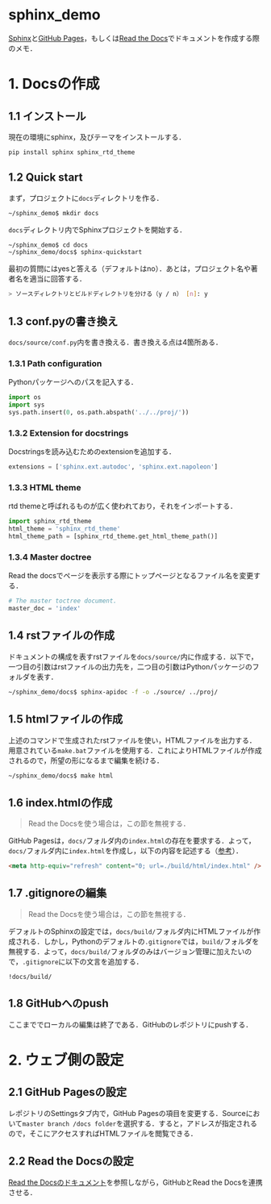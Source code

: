 
# sphinx_demo

[Sphinx](http://www.sphinx-doc.org/ja/master/)と[GitHub Pages](https://pages.github.com/)，もしくは[Read the Docs](https://readthedocs.org/)でドキュメントを作成する際のメモ．

# 1. Docsの作成

## 1.1 インストール

現在の環境にsphinx，及びテーマをインストールする．

```bash
pip install sphinx sphinx_rtd_theme
```

## 1.2 Quick start

まず，プロジェクトに`docs`ディレクトリを作る．

```bash
~/sphinx_demo$ mkdir docs
```

`docs`ディレクトリ内でSphinxプロジェクトを開始する．

```bash
~/sphinx_demo$ cd docs
~/sphinx_demo/docs$ sphinx-quickstart
```

最初の質問にはyesと答える（デフォルトはno）．あとは，プロジェクト名や著者名を適当に回答する．

```bash
> ソースディレクトリとビルドディレクトリを分ける（y / n） [n]: y
```

## 1.3 conf.pyの書き換え

`docs/source/conf.py`内を書き換える．書き換える点は4箇所ある．

### 1.3.1 Path configuration

Pythonパッケージへのパスを記入する．

```python
import os
import sys
sys.path.insert(0, os.path.abspath('../../proj/'))
```

### 1.3.2 Extension for docstrings

Docstringsを読み込むためのextensionを追加する．

```python
extensions = ['sphinx.ext.autodoc', 'sphinx.ext.napoleon']
```

### 1.3.3 HTML theme

rtd themeと呼ばれるものが広く使われており，それをインポートする．

```python
import sphinx_rtd_theme
html_theme = 'sphinx_rtd_theme'
html_theme_path = [sphinx_rtd_theme.get_html_theme_path()]
```

### 1.3.4 Master doctree

Read the docsでページを表示する際にトップページとなるファイル名を変更する．

```python
# The master toctree document.
master_doc = 'index'
```

## 1.4 rstファイルの作成

ドキュメントの構成を表すrstファイルを`docs/source/`内に作成する．以下で，一つ目の引数はrstファイルの出力先を，二つ目の引数はPythonパッケージのフォルダを表す．

```bash
~/sphinx_demo/docs$ sphinx-apidoc -f -o ./source/ ../proj/
```

## 1.5 htmlファイルの作成

上述のコマンドで生成されたrstファイルを使い，HTMLファイルを出力する．用意されている`make.bat`ファイルを使用する．これによりHTMLファイルが作成されるので，所望の形になるまで編集を続ける．

```bash
~/sphinx_demo/docs$ make html
```

## 1.6 index.htmlの作成

> Read the Docsを使う場合は，この節を無視する．

GitHub Pagesは，`docs/`フォルダ内の`index.html`の存在を要求する．よって，`docs/`フォルダ内に`index.html`を作成し，以下の内容を記述する（[参考](https://github.com/sphinx-doc/sphinx/issues/3382#issuecomment-409068915)）．

```html
<meta http-equiv="refresh" content="0; url=./build/html/index.html" />
```

## 1.7 .gitignoreの編集

> Read the Docsを使う場合は，この節を無視する．

デフォルトのSphinxの設定では，`docs/build/`フォルダ内にHTMLファイルが作成される．しかし，Pythonのデフォルトの`.gitignore`では，`build/`フォルダを無視する．よって，`docs/build/`フォルダのみはバージョン管理に加えたいので，`.gitignore`に以下の文言を追加する．

```.gitignore
!docs/build/
```

## 1.8 GitHubへのpush

ここまででローカルの編集は終了である．GitHubのレポジトリにpushする．

# 2. ウェブ側の設定

## 2.1 GitHub Pagesの設定

レポジトリのSettingsタブ内で，GitHub Pagesの項目を変更する．Sourceにおいて`master branch /docs folder`を選択する．すると，アドレスが指定されるので，そこにアクセスすればHTMLファイルを閲覧できる．

## 2.2 Read the Docsの設定

[Read the Docsのドキュメント](https://docs.readthedocs.io/en/stable/intro/import-guide.html)を参照しながら，GitHubとRead the Docsを連携させる．
